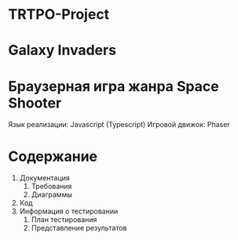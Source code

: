 # TRTPO-Project 
# Galaxy Invaders
# Браузерная игра жанра Space Shooter  
Язык реализации: Javascript (Typescript) 
Игровой движок: Phaser

# Содержание
1. Документация
   1. Требования
   1. Диаграммы
1. Код
1. Информация о тестировании
   1. План тестирования
   1. Представление результатов
